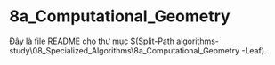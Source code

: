 # 8a_Computational_Geometry

Đây là file README cho thư mục $(Split-Path algorithms-study\08_Specialized_Algorithms\8a_Computational_Geometry -Leaf).
